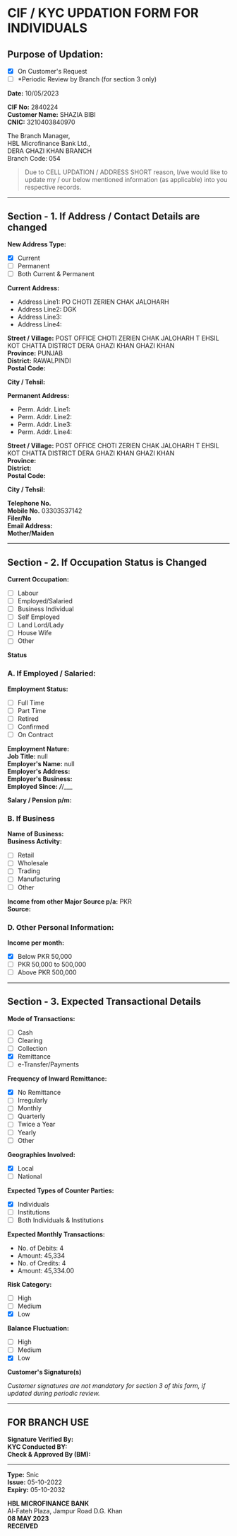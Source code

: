 # CIF / KYC UPDATION FORM FOR INDIVIDUALS

## Purpose of Updation:
- [X] On Customer's Request
- [ ] *Periodic Review by Branch (for section 3 only)

**Date:** 10/05/2023

**CIF No:** 2840224  
**Customer Name:** SHAZIA BIBI  
**CNIC:** 3210403840970

The Branch Manager,  
HBL Microfinance Bank Ltd.,  
DERA GHAZI KHAN BRANCH  
Branch Code: 054

> Due to CELL UPDATION / ADDRESS SHORT reason, I/we would like to update my / our below mentioned information (as applicable) into you respective records.

---

## Section - 1. If Address / Contact Details are changed

**New Address Type:**  
- [X] Current  
- [ ] Permanent  
- [ ] Both Current & Permanent  

**Current Address:**

- Address Line1: PO CHOTI ZERIEN CHAK JALOHARH
- Address Line2: DGK
- Address Line3: 
- Address Line4: 

**Street / Village:** POST OFFICE CHOTI ZERIEN CHAK JALOHARH T EHSIL KOT CHATTA DISTRICT DERA GHAZI KHAN GHAZI KHAN  
**Province:** PUNJAB  
**District:** RAWALPINDI  
**Postal Code:** 

**City / Tehsil:** 

**Permanent Address:**

- Perm. Addr. Line1: 
- Perm. Addr. Line2: 
- Perm. Addr. Line3: 
- Perm. Addr. Line4: 

**Street / Village:** POST OFFICE CHOTI ZERIEN CHAK JALOHARH T EHSIL KOT CHATTA DISTRICT DERA GHAZI KHAN GHAZI KHAN  
**Province:**  
**District:**  
**Postal Code:** 

**City / Tehsil:** 

**Telephone No.**  
**Mobile No.** 03303537142  
**Filer/No**  
**Email Address:**  
**Mother/Maiden**

---

## Section - 2. If Occupation Status is Changed

**Current Occupation:**  
- [ ] Labour  
- [ ] Employed/Salaried  
- [ ] Business Individual  
- [ ] Self Employed  
- [ ] Land Lord/Lady  
- [ ] House Wife  
- [ ] Other

**Status**

### A. If Employed / Salaried:

**Employment Status:**  
- [ ] Full Time  
- [ ] Part Time  
- [ ] Retired  
- [ ] Confirmed  
- [ ] On Contract

**Employment Nature:**  
**Job Title:** null  
**Employer's Name:** null  
**Employer's Address:**  
**Employer's Business:**  
**Employed Since:** ___/___/___

**Salary / Pension p/m:** 

### B. If Business

**Name of Business:**  
**Business Activity:**  
- [ ] Retail  
- [ ] Wholesale  
- [ ] Trading  
- [ ] Manufacturing  
- [ ] Other

**Income from other Major Source p/a:** PKR  
**Source:** 

### D. Other Personal Information:

**Income per month:**  
- [X] Below PKR 50,000  
- [ ] PKR 50,000 to 500,000  
- [ ] Above PKR 500,000

---

## Section - 3. Expected Transactional Details

**Mode of Transactions:**  
- [ ] Cash  
- [ ] Clearing  
- [ ] Collection  
- [X] Remittance  
- [ ] e-Transfer/Payments

**Frequency of Inward Remittance:**  
- [X] No Remittance  
- [ ] Irregularly  
- [ ] Monthly  
- [ ] Quarterly  
- [ ] Twice a Year  
- [ ] Yearly  
- [ ] Other

**Geographies Involved:**  
- [X] Local  
- [ ] National

**Expected Types of Counter Parties:**  
- [X] Individuals  
- [ ] Institutions  
- [ ] Both Individuals & Institutions

**Expected Monthly Transactions:**  
- No. of Debits: 4  
- Amount: 45,334  
- No. of Credits: 4  
- Amount: 45,334.00

**Risk Category:**  
- [ ] High  
- [ ] Medium  
- [X] Low

**Balance Fluctuation:**  
- [ ] High  
- [ ] Medium  
- [X] Low

**Customer's Signature(s)**

*Customer signatures are not mandatory for section 3 of this form, if updated during periodic review.*

---

## FOR BRANCH USE

**Signature Verified By:**  
**KYC Conducted BY:**  
**Check & Approved By (BM):**

---

**Type:** Snic  
**Issue:** 05-10-2022  
**Expiry:** 05-10-2032

**HBL MICROFINANCE BANK**  
Al-Fateh Plaza, Jampur Road D.G. Khan  
**08 MAY 2023**  
**RECEIVED**
